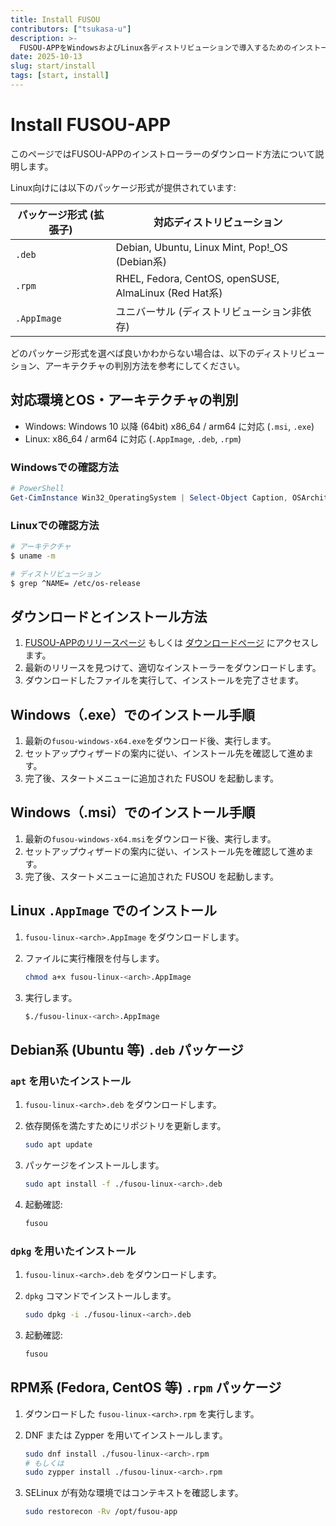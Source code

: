```yaml
---
title: Install FUSOU
contributors: ["tsukasa-u"]
description: >-
  FUSOU-APPをWindowsおよびLinux各ディストリビューションで導入するためのインストーラー選択指針、OSとアーキテクチャの判別方法、AppImage・deb・rpmそれぞれの具体的なインストール手順をまとめたガイド
date: 2025-10-13
slug: start/install
tags: [start, install]
---
```


# Install FUSOU-APP

このページではFUSOU-APPのインストローラーのダウンロード方法について説明します。

Linux向けには以下のパッケージ形式が提供されています:

| パッケージ形式 (拡張子) | 対応ディストリビューション                            |
| ----------------------- | ----------------------------------------------------- |
| `.deb`                  | Debian, Ubuntu, Linux Mint, Pop!\_OS (Debian系)       |
| `.rpm`                  | RHEL, Fedora, CentOS, openSUSE, AlmaLinux (Red Hat系) |
| `.AppImage`             | ユニバーサル (ディストリビューション非依存)           |

どのパッケージ形式を選べば良いかわからない場合は、以下のディストリビューション、アーキテクチャの判別方法を参考にしてください。

## 対応環境とOS・アーキテクチャの判別

- Windows: Windows 10 以降 (64bit) x86_64 / arm64 に対応 (`.msi`, `.exe`)
- Linux: x86_64 / arm64 に対応 (`.AppImage`, `.deb`, `.rpm`)

### Windowsでの確認方法

```powershell
# PowerShell
Get-CimInstance Win32_OperatingSystem | Select-Object Caption, OSArchitecture, Version
```

### Linuxでの確認方法

```bash
# アーキテクチャ
$ uname -m

# ディストリビューション
$ grep ^NAME= /etc/os-release
```

## ダウンロードとインストール方法

1. [FUSOU-APPのリリースページ](https://github.com/tsukasa-u/FUSOU/releases/latest) もしくは [ダウンロードページ](/download) にアクセスします。
2. 最新のリリースを見つけて、適切なインストーラーをダウンロードします。
3. ダウンロードしたファイルを実行して、インストールを完了させます。

## Windows（.exe）でのインストール手順

1. 最新の`fusou-windows-x64.exe`をダウンロード後、実行します。
2. セットアップウィザードの案内に従い、インストール先を確認して進めます。
3. 完了後、スタートメニューに追加された FUSOU を起動します。

## Windows（.msi）でのインストール手順

1. 最新の`fusou-windows-x64.msi`をダウンロード後、実行します。
2. セットアップウィザードの案内に従い、インストール先を確認して進めます。
3. 完了後、スタートメニューに追加された FUSOU を起動します。

## Linux `.AppImage` でのインストール

1. `fusou-linux-<arch>.AppImage` をダウンロードします。
2. ファイルに実行権限を付与します。

   ```bash
   chmod a+x fusou-linux-<arch>.AppImage
   ```

3. 実行します。

   ```bash
   $./fusou-linux-<arch>.AppImage
   ```

## Debian系 (Ubuntu 等) `.deb` パッケージ

### `apt` を用いたインストール

1. `fusou-linux-<arch>.deb` をダウンロードします。
2. 依存関係を満たすためにリポジトリを更新します。

   ```bash
   sudo apt update
   ```

3. パッケージをインストールします。

   ```bash
   sudo apt install -f ./fusou-linux-<arch>.deb
   ```

4. 起動確認:

   ```bash
   fusou
   ```

### `dpkg` を用いたインストール

1. `fusou-linux-<arch>.deb` をダウンロードします。
2. `dpkg` コマンドでインストールします。

   ```bash
   sudo dpkg -i ./fusou-linux-<arch>.deb
   ```

3. 起動確認:

   ```bash
   fusou
   ```

## RPM系 (Fedora, CentOS 等) `.rpm` パッケージ

1. ダウンロードした `fusou-linux-<arch>.rpm` を実行します。
2. DNF または Zypper を用いてインストールします。

   ```bash
   sudo dnf install ./fusou-linux-<arch>.rpm
   # もしくは
   sudo zypper install ./fusou-linux-<arch>.rpm
   ```

3. SELinux が有効な環境ではコンテキストを確認します。

   ```bash
   sudo restorecon -Rv /opt/fusou-app
   ```
